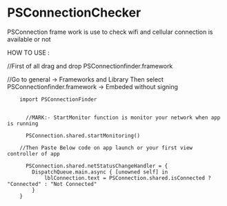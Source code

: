 # PSConnectionChecker

PSConnection frame work is use to check wifi and cellular connection is available or not

HOW TO USE :

//First of all drag and drop PSConnectionfinder.framework

//Go to general  -> Frameworks and Library Then select PSConnectionfinder.framework   -> Embeded without signing


        import PSConnectionFinder


	      //MARK:- StartMonitor function is monitor your network when app is running

	      PSConnection.shared.startMonitoring()

        //Then Paste Below code on app launch or your first view controller of app

	      PSConnection.shared.netStatusChangeHandler = {
            DispatchQueue.main.async { [unowned self] in
                lblConnection.text = PSConnection.shared.isConnected ? "Connected" : "Not Connected"
            }
        }
